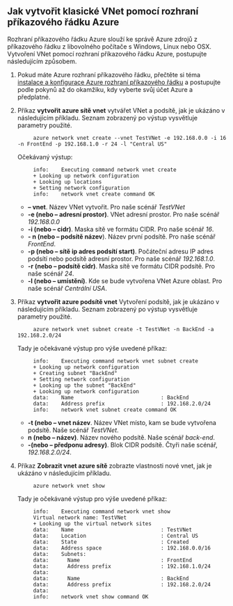 ## <a name="how-to-create-a-classic-vnet-using-azure-cli"></a>Jak vytvořit klasické VNet pomocí rozhraní příkazového řádku Azure

Rozhraní příkazového řádku Azure slouží ke správě Azure zdrojů z příkazového řádku z libovolného počítače s Windows, Linux nebo OSX. Vytvoření VNet pomocí rozhraní příkazového řádku Azure, postupujte následujícím způsobem.

1. Pokud máte Azure rozhraní příkazového řádku, přečtěte si téma [instalace a konfigurace Azure rozhraní příkazového řádku](../articles/xplat-cli-install.md) a postupujte podle pokynů až do okamžiku, kdy vyberte svůj účet Azure a předplatné.
2. Příkaz **vytvořit azure sítě vnet** vytvářet VNet a podsítě, jak je ukázáno v následujícím příkladu. Seznam zobrazený po výstup vysvětluje parametry použité.

            azure network vnet create --vnet TestVNet -e 192.168.0.0 -i 16 -n FrontEnd -p 192.168.1.0 -r 24 -l "Central US"
    
    Očekávaný výstup:

            info:    Executing command network vnet create
            + Looking up network configuration
            + Looking up locations
            + Setting network configuration
            info:    network vnet create command OK

    - **– vnet**. Název VNet vytvořit. Pro naše scénář *TestVNet*
    - **-e (nebo – adresní prostor)**. VNet adresní prostor. Pro naše scénář *192.168.0.0*
    - **-i (nebo – cidr)**. Maska sítě ve formátu CIDR. Pro naše scénář *16*.
    - **- n (nebo – podsítě název**). Název první podsítě. Pro naše scénář *FrontEnd*.
    - **-p (nebo – sítě ip adres podsítí start)**. Počáteční adresu IP adres podsítí nebo podsítě adresní prostor. Pro naše scénář *192.168.1.0*.
    - **-r (nebo – podsítě cidr)**. Maska sítě ve formátu CIDR podsítě. Pro naše scénář *24*.
    - **-l (nebo – umístění)**. Kde se bude vytvořena VNet Azure oblast. Pro naše scénář *Centrální USA*.

3. Příkaz **vytvořit azure podsítě vnet** Vytvoření podsítě, jak je ukázáno v následujícím příkladu. Seznam zobrazený po výstup vysvětluje parametry použité.

            azure network vnet subnet create -t TestVNet -n BackEnd -a 192.168.2.0/24
    
    Tady je očekávané výstup pro výše uvedené příkaz:

            info:    Executing command network vnet subnet create
            + Looking up network configuration
            + Creating subnet "BackEnd"
            + Setting network configuration
            + Looking up the subnet "BackEnd"
            + Looking up network configuration
            data:    Name                            : BackEnd
            data:    Address prefix                  : 192.168.2.0/24
            info:    network vnet subnet create command OK

    - **-t (nebo – vnet název**. Název VNet místo, kam se bude vytvořena podsítě. Naše scénář *TestVNet*.
    - **n (nebo – název)**. Název nového podsítě. Naše scénář *back-end*.
    - **-(nebo – předponu adresy)**. Blok CIDR podsítě. Čtyři naše scénář, *192.168.2.0/24*.

4. Příkaz **Zobrazit vnet azure sítě** zobrazte vlastnosti nové vnet, jak je ukázáno v následujícím příkladu.

            azure network vnet show

    Tady je očekávané výstup pro výše uvedené příkaz:

            info:    Executing command network vnet show
            Virtual network name: TestVNet
            + Looking up the virtual network sites
            data:    Name                            : TestVNet
            data:    Location                        : Central US
            data:    State                           : Created
            data:    Address space                   : 192.168.0.0/16
            data:    Subnets:
            data:      Name                          : FrontEnd
            data:      Address prefix                : 192.168.1.0/24
            data:
            data:      Name                          : BackEnd
            data:      Address prefix                : 192.168.2.0/24
            data:
            info:    network vnet show command OK
